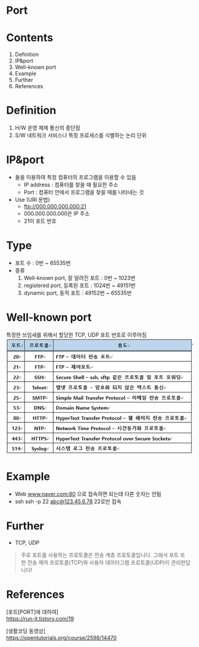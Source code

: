 

Port
=========



# Contents  
1. Definition 
2. IP&port
3. Well-known port
4. Example
5. Further 
6. References

# Definition
1. H/W
    운영 체제 통신의 종단점
2. S/W
    네트워크 서비스나 특정 프로세스를 식별하는 논리 단위

# IP&port
* 둘을 이용하여 특정 컴퓨터의 프로그램을 이용할 수 있음
    - IP address : 컴퓨터를 찾을 때 필요한 주소
    - Port : 컴퓨터 안에서 프로그램을 찾을 때를 나타내는 것
* Use (URI 문법)
    - ftp://000.000.000.000:21
    - 000.000.000.000은 IP 주소
    - 21이 포트 번호

# Type
* 포트 수 : 0번 ~ 65535번
* 종류
    1. Well-known port, 잘 알려진 포트 : 0번 ~ 1023번
    2. registered port, 등록된 포트 : 1024번 ~ 49151번
    3. dynamic port, 동적 포트 : 49152번 ~ 65535번 

# Well-known port
특정한 쓰임새를 위해서 할당한 TCP, UDP 포트 번호로 이루어짐
![well-known ports](well_known_port.png)

# Example
* Web
    www.naver.com:80
    으로 접속하면 되는데 다른 숫자는 안됨
* ssh
    ssh -p 22 abc@123.45.6.78
    22로만 접속

# Further
* TCP, UDP
> 주로 포트를 사용하는 프로토콜은 전송 계층 프로토콜입니다.
> 그래서 포트 또한 전송 제어 프로토콜(TCP)와 사용자 데이터그램 프로토콜(UDP)이 관리한답니다!


# References
[포트[PORT]에 대하여]  
https://run-it.tistory.com/19

[생활코딩 동영상]  
https://opentutorials.org/course/2598/14470
